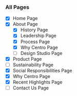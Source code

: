 ### All Pages

- [x] Home Page
- [x] About Page
  - [x] History Page
  - [x] Leadership Page
  - [x] Process Page
  - [x] Why Centro Page
  - [ ] Design Studio Page
- [x] Product Page
- [ ] Sustainability Page
- [x] Social Responsibilities Page
- [x] Why Centro Page
- [x] Recent Highlights Page
- [ ] Contact Us Page
